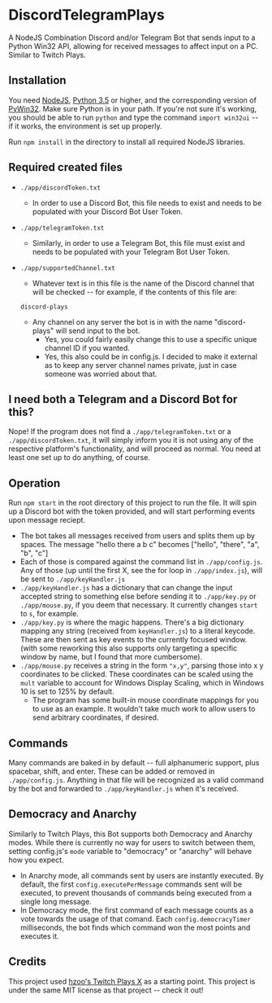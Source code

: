 # DiscordTelegramPlays
A NodeJS Combination Discord and/or Telegram Bot that sends input to a Python Win32 API, allowing for received messages to affect input on a PC. Similar to Twitch Plays.

## Installation
You need [NodeJS](https://nodejs.org/en/download/), [Python 3.5](https://www.python.org/downloads/release/python-364/) or higher, and the corresponding version of [PyWin32](https://github.com/mhammond/pywin32/releases). Make sure Python is in your path. If you're not sure it's working, you should be able to run `python` and type the command `import win32ui` -- if it works, the environment is set up properly.

Run `npm install` in the directory to install all required NodeJS libraries. 

## Required created files
- `./app/discordToken.txt`
    - In order to use a Discord Bot, this file needs to exist and needs to be populated with your Discord Bot User Token.
- `./app/telegramToken.txt`
    - Similarly, in order to use a Telegram Bot, this file must exist and needs to be populated with your Telegram Bot User Token.
- `./app/supportedChannel.txt`
    - Whatever text is in this file is the name of the Discord channel that will be checked -- for example, if the contents of this file are:

    ```
    discord-plays
    ```

    - Any channel on any server the bot is in with the name "discord-plays" will send input to the bot.
        - Yes, you could fairly easily change this to use a specific unique channel ID if you wanted.
        - Yes, this also could be in config.js. I decided to make it external as to keep any server channel names private, just in case someone was worried about that.
        
## I need both a Telegram and a Discord Bot for this?
Nope! If the program does not find a `./app/telegramToken.txt` or a `./app/discordToken.txt`, it will simply inform you it is not using any of the respective platform's functionality, and will proceed as normal. You need at least one set up to do anything, of course.

## Operation
Run `npm start` in the root directory of this project to run the file. It will spin up a Discord bot with the token provided, and will start performing events upon message reciept.

- The bot takes all messages received from users and splits them up by spaces. The message "hello there a b c" becomes ["hello", "there", "a", "b", "c"]
- Each of those is compared against the command list in `./app/config.js`. Any of those (up until the first X, see the for loop in `./app/index.js`), will be sent to `./app/keyHandler.js`
- `./app/keyHandler.js` has a dictionary that can change the input accepted string to something else before sending it to `./app/key.py` or `./app/mouse.py`, if you deem that necessary. It currently changes `start` to `s`, for example.
- `./app/key.py` is where the magic happens. There's a big dictionary mapping any string (received from `keyHandler.js`) to a literal keycode. These are then sent as key events to the currently focused window. (with some reworking this also supports only targeting a specific window by name, but I found that more cumbersome).
- `./app/mouse.py` receives a string in the form `"x,y"`, parsing those into x y coordinates to be clicked. These coordinates can be scaled using the `mult` variable to account for Windows Display Scaling, which in Windows 10 is set to 125% by default.
    - The program has some built-in mouse coordinate mappings for you to use as an example. It wouldn't take much work to allow users to send arbitrary coordinates, if desired.

## Commands
Many commands are baked in by default -- full alphanumeric support, plus spacebar, shift, and enter. These can be added or removed in `./app/config.js`. Anything in that file will be recognized as a valid command by the bot and forwarded to `./app/keyHandler.js` when it's received.

## Democracy and Anarchy
Similarly to Twitch Plays, this Bot supports both Democracy and Anarchy modes. While there is currently no way for users to switch between them, setting config.js's `mode` variable to "democracy" or "anarchy" will behave how you expect.
- In Anarchy mode, all commands sent by users are instantly executed. By default, the first `config.executePerMessage` commands sent will be executed, to prevent thousands of commands being executed from a single long message.
- In Democracy mode, the first command of each message counts as a vote towards the usage of that comand. Each `config.democracyTimer` milliseconds, the bot finds which command won the most points and executes it.

## Credits
This project used [hzoo's Twitch Plays X](https://github.com/hzoo/TwitchPlaysX/) as a starting point. This project is under the same MIT license as that project -- check it out!
